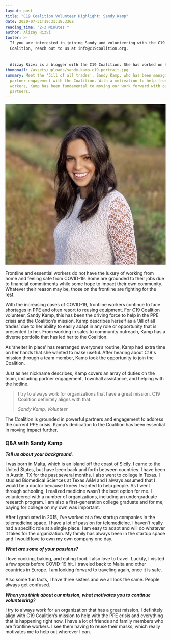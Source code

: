 ```yaml
---
layout: post
title: "C19 Coalition Volunteer Highlight: Sandy Kamp"
date: 2020-07-31T19:31:18.336Z
reading_time: "2-3 Minutes "
author: Alizay Rizvi
footer: >-
  If you are interested in joining Sandy and volunteering with the C19
  Coalition, reach out to us at info@c19coalition.org.


  Alizay Rizvi is a blogger with the C19 Coalition. She has worked on health equity programs, including at the American Heart Association, to increase diversity in the health and social justice sector and aid in finding solutions to lessen health disparities and inequities in the United States. As a young professional, she is passionate about educating and empowering her generation to become agents of change. You can find her on [LinkedIn](https://www.linkedin.com/in/alizayrizvi/).
thumbnail: /assets/uploads/sandy-kamp-c19-portrait.jpg
summary: Meet the 'Jill of all trades', Sandy Kamp, who has been managing
  partner engagement with the Coalition. With a motivation to help frontline
  workers, Kamp has been fundamental to moving our work forward with our
  partners.
---
```

![Sandy Kamp portrait](/assets/uploads/sandy-kamp-c19-portrait.jpg#portrait)

Frontline and essential workers do not have the luxury of working from home and feeling safe from COVID-19. Some are grounded to their jobs due to financial commitments while some hope to impact their own community. Whatever their reason may be, those on the frontline are fighting for the rest.

With the increasing cases of COVID-19, frontline workers continue to face shortages in PPE and often resort to reusing equipment. For C19 Coalition volunteer, Sandy Kamp, this has been the driving force to help in the PPE crisis and the Coalition’s mission. Kamp describes herself as a ‘Jill of all trades’ due to her ability to easily adapt in any role or opportunity that is presented to her. From working in sales to community outreach, Kamp has a diverse portfolio that has led her to the Coalition.

As ‘shelter in place’ has rearranged everyone’s routine, Kamp had extra time on her hands that she wanted to make useful. After hearing about C19's mission through a team member, Kamp took the opportunity to join the Coalition.

Just as her nickname describes, Kamp covers an array of duties on the team, including partner engagement, Townhall assistance, and helping with the hotline.

> I try to always work for organizations that have a great mission. C19 Coalition definitely aligns with that.
>
> <cite> Sandy Kamp, Volunteer </cite> 

The Coalition is grounded in powerful partners and engagement to address the current PPE crisis. Kamp’s dedication to the Coalition has been essential in moving impact further.

### Q&A with Sandy Kamp

***Tell us about your background.***

I was born in Malta, which is an island off the coast of Sicily. I came to the United States, but have been back and forth between countries. I have been in Austin, TX for the past several months. I also went to college in Texas. I studied Biomedical Sciences at Texas A&M and I always assumed that I would be a doctor because I knew I wanted to help people. As I went through schooling, I realized medicine wasn’t the best option for me. I volunteered with a number of organizations, including an undergraduate research program. I am also a first-generation college graduate and for me, paying for college on my own was important. 

After I graduated in 2015, I’ve worked at a few startup companies in the telemedicine space. I have a lot of passion for telemedicine. I haven’t really had a specific role at a single place. I am easy to adapt and will do whatever it takes for the organization. My family has always been in the startup space and I would love to own my own company one day.

***What are some of your passions?***

I love cooking, baking, and eating food. I also love to travel. Luckily, I visited a few spots before COVID-19 hit. I traveled back to Malta and other countries in Europe. I am looking forward to traveling again, once it is safe.

Also some fun facts, I have three sisters and we all look the same. People always get confused.

***When you think about our mission, what motivates you to continue volunteering?***

I try to always work for an organization that has a great mission. I definitely align with C19 Coalition’s mission to help with the PPE crisis and everything that is happening right now. I have a lot of friends and family members who are frontline workers. I see them having to reuse their masks, which really motivates me to help out wherever I can.